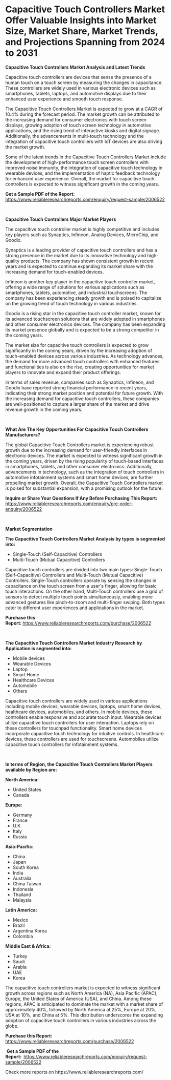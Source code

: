 <p><h1>Capacitive Touch Controllers Market Offer Valuable Insights into Market Size, Market Share, Market Trends, and Projections Spanning from 2024 to 2031</h1></p><p><strong>Capacitive Touch Controllers Market Analysis and Latest Trends</strong></p>
<p><p>Capacitive touch controllers are devices that sense the presence of a human touch on a touch screen by measuring the changes in capacitance. These controllers are widely used in various electronic devices such as smartphones, tablets, laptops, and automotive displays due to their enhanced user experience and smooth touch response.</p><p>The Capacitive Touch Controllers Market is expected to grow at a CAGR of 10.4% during the forecast period. The market growth can be attributed to the increasing demand for consumer electronics with touch screen displays, growing adoption of touch screen technology in automotive applications, and the rising trend of interactive kiosks and digital signage. Additionally, the advancements in multi-touch technology and the integration of capacitive touch controllers with IoT devices are also driving the market growth.</p><p>Some of the latest trends in the Capacitive Touch Controllers Market include the development of high-performance touch screen controllers with improved noise immunity, the integration of capacitive touch technology in wearable devices, and the implementation of haptic feedback technology for enhanced user experience. Overall, the market for capacitive touch controllers is expected to witness significant growth in the coming years.</p></p>
<p><strong>Get a Sample PDF of the Report:&nbsp;</strong> <a href="https://www.reliableresearchreports.com/enquiry/request-sample/2006522">https://www.reliableresearchreports.com/enquiry/request-sample/2006522</a></p>
<p>&nbsp;</p>
<p><strong>Capacitive Touch Controllers Major Market Players</strong></p>
<p><p>The capacitive touch controller market is highly competitive and includes key players such as Synaptics, Infineon, Analog Devices, MicroChip, and Goodix. </p><p>Synaptics is a leading provider of capacitive touch controllers and has a strong presence in the market due to its innovative technology and high-quality products. The company has shown consistent growth in recent years and is expected to continue expanding its market share with the increasing demand for touch-enabled devices. </p><p>Infineon is another key player in the capacitive touch controller market, offering a wide range of solutions for various applications such as smartphones, tablets, automotive, and industrial touchscreens. The company has been experiencing steady growth and is poised to capitalize on the growing trend of touch technology in various industries.</p><p>Goodix is a rising star in the capacitive touch controller market, known for its advanced touchscreen solutions that are widely adopted in smartphones and other consumer electronics devices. The company has been expanding its market presence globally and is expected to be a strong competitor in the coming years.</p><p>The market size for capacitive touch controllers is expected to grow significantly in the coming years, driven by the increasing adoption of touch-enabled devices across various industries. As technology advances, the demand for more advanced touch controllers with enhanced features and functionalities is also on the rise, creating opportunities for market players to innovate and expand their product offerings.</p><p>In terms of sales revenue, companies such as Synaptics, Infineon, and Goodix have reported strong financial performance in recent years, indicating their strong market position and potential for future growth. With the increasing demand for capacitive touch controllers, these companies are well-positioned to capture a larger share of the market and drive revenue growth in the coming years.</p></p>
<p>&nbsp;</p>
<p><strong>What Are The Key Opportunities For Capacitive Touch Controllers Manufacturers?</strong></p>
<p><p>The global Capacitive Touch Controllers market is experiencing robust growth due to the increasing demand for user-friendly interfaces in electronic devices. The market is expected to witness significant growth in the coming years, driven by the rising popularity of touch-based interfaces in smartphones, tablets, and other consumer electronics. Additionally, advancements in technology, such as the integration of touch controllers in automotive infotainment systems and smart home devices, are further propelling market growth. Overall, the Capacitive Touch Controllers market is poised for substantial expansion, with a promising outlook for the future.</p></p>
<p><strong>Inquire or Share Your Questions If Any Before Purchasing This Report:</strong> <a href="https://www.reliableresearchreports.com/enquiry/pre-order-enquiry/2006522">https://www.reliableresearchreports.com/enquiry/pre-order-enquiry/2006522</a></p>
<p>&nbsp;</p>
<p><strong>Market Segmentation</strong></p>
<p><strong>The Capacitive Touch Controllers Market Analysis by types is segmented into:</strong></p>
<p><ul><li>Single-Touch (Self-Capacitive) Controllers</li><li>Multi-Touch (Mutual Capacitive) Controllers</li></ul></p>
<p><p>Capacitive touch controllers are divided into two main types: Single-Touch (Self-Capacitive) Controllers and Multi-Touch (Mutual Capacitive) Controllers. Single-Touch controllers operate by sensing the changes in capacitance on the touch screen from a user's finger, allowing for basic touch interactions. On the other hand, Multi-Touch controllers use a grid of sensors to detect multiple touch points simultaneously, enabling more advanced gestures like pinch-to-zoom and multi-finger swiping. Both types cater to different user experiences and applications in the market.</p></p>
<p><strong>Purchase this Report:&nbsp;</strong><a href="https://www.reliableresearchreports.com/purchase/2006522">https://www.reliableresearchreports.com/purchase/2006522</a></p>
<p>&nbsp;</p>
<p><strong>The Capacitive Touch Controllers Market Industry Research by Application is segmented into:</strong></p>
<p><ul><li>Mobile devices</li><li>Wearable Devices</li><li>Laptop</li><li>Smart Home</li><li>Healthcare Devices</li><li>Automobile</li><li>Others</li></ul></p>
<p><p>Capacitive touch controllers are widely used in various applications including mobile devices, wearable devices, laptops, smart home devices, healthcare devices, automobiles, and others. In mobile devices, these controllers enable responsive and accurate touch input. Wearable devices utilize capacitive touch controllers for user interaction. Laptops rely on these controllers for touchpad functionality. Smart home devices incorporate capacitive touch technology for intuitive controls. In healthcare devices, these controllers are used for touchscreens. Automobiles utilize capacitive touch controllers for infotainment systems.</p></p>
<p>&nbsp;</p>
<p><strong>In terms of Region, the Capacitive Touch Controllers Market Players available by Region are:</strong></p>
<p>
    <p> <strong> North America: </strong>
        <ul>
            <li>United States</li>
            <li>Canada</li>
        </ul>
        </p> 
    <p> <strong> Europe: </strong>
        <ul>
            <li>Germany</li>
            <li>France</li>
            <li>U.K.</li>
            <li>Italy</li>
            <li>Russia</li>
        </ul>
        </p> 
    <p> <strong> Asia-Pacific: </strong>
        <ul>
            <li>China</li>
            <li>Japan</li>
            <li>South Korea</li>
            <li>India</li>
            <li>Australia</li>
            <li>China Taiwan</li>
            <li>Indonesia</li>
            <li>Thailand</li>
            <li>Malaysia</li>
        </ul>
        </p> 
    <p> <strong> Latin America: </strong>
        <ul>
            <li>Mexico</li>
            <li>Brazil</li>
            <li>Argentina Korea</li>
            <li>Colombia</li>
        </ul>
        </p> 
    <p> <strong> Middle East & Africa: </strong>
        <ul>
            <li>Turkey</li>
            <li>Saudi</li>
            <li>Arabia</li>
            <li>UAE</li>
            <li>Korea</li>
        </ul>
    </p>
    </p>
<p><p>The capacitive touch controllers market is expected to witness significant growth across regions such as North America (NA), Asia Pacific (APAC), Europe, the United States of America (USA), and China. Among these regions, APAC is anticipated to dominate the market with a market share of approximately 40%, followed by North America at 25%, Europe at 20%, USA at 10%, and China at 5%. This distribution underscores the expanding adoption of capacitive touch controllers in various industries across the globe.</p></p>
<p><strong>Purchase this Report: </strong><a href="https://www.reliableresearchreports.com/purchase/2006522">https://www.reliableresearchreports.com/purchase/2006522</a></p>
<p>&nbsp;<strong>Get a Sample PDF of the Report:&nbsp;&nbsp;</strong><a href="https://www.reliableresearchreports.com/enquiry/request-sample/2006522">https://www.reliableresearchreports.com/enquiry/request-sample/2006522</a></p>
<p><strong></strong></p>
<p>Check more reports on https://www.reliableresearchreports.com/</p>